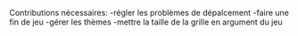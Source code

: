 Contributions nécessaires:
-régler les problèmes de dépalcement
-faire une fin de jeu
-gérer les thèmes
-mettre la taille de la grille en argument du jeu
